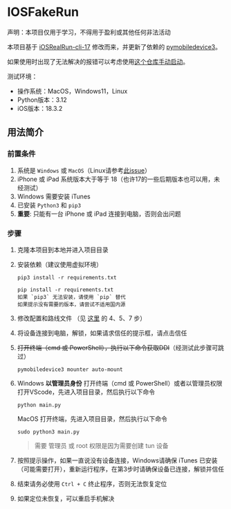 # IOSFakeRun
声明：本项目仅用于学习，不得用于盈利或其他任何非法活动

本项目基于 [iOSRealRun-cli-17](https://github.com/iOSRealRun/iOSRealRun-cli-17) 修改而来，并更新了依赖的 [pymobiledevice3](https://github.com/doronz88/pymobiledevice3)。

如果使用时出现了无法解决的报错可以考虑使用[这个仓库手动启动](https://github.com/BiancoChiu/iOSEasyRun)。

测试环境：
- 操作系统：MacOS，Windows11，Linux
- Python版本：3.12
- iOS版本：18.3.2

## 用法简介

### 前置条件

1. 系统是 `Windows` 或 `MacOS`（Linux请参考[此issue](https://github.com/BiancoChiu/iOSRealRun-cli-18/issues/4)）
2. iPhone 或 iPad 系统版本大于等于 18（也许17的一些后期版本也可以用，未经测试）
3. Windows 需要安装 iTunes
4. 已安装 `Python3` 和 `pip3`
5. **重要**: 只能有一台 iPhone 或 iPad 连接到电脑，否则会出问题

### 步骤

1. 克隆本项目到本地并进入项目目录
2. 安装依赖（建议使用虚拟环境）  
    ```shell
    pip3 install -r requirements.txt
    ```
    ```VScode终端
    pip install -r requirements.txt
    如果 `pip3` 无法安装，请使用 `pip` 替代  
    如果提示没有需要的版本，请尝试不适用国内源  
3. 修改配置和路线文件 （见 [这里](https://github.com/iOSRealRun/iOSRealRun-cli/blob/main/README.md#%E4%BD%BF%E7%94%A8%E6%96%B9%E6%B3%95) 的 4、5、7 步）
4. 将设备连接到电脑，解锁，如果请求信任的提示框，请点击信任
5. ~~打开终端（cmd 或 PowerShell），执行以下命令获取DDI~~（经测试此步骤可跳过）
    ```shell
    pymobiledevice3 mounter auto-mount
    ```
6. Windows **以管理员身份** 打开终端（cmd 或 PowerShell）或者以管理员权限打开VScode，先进入项目目录，然后执行以下命令 
    ```shell
    python main.py
    ```
    MacOS 打开终端，先进入项目目录，然后执行以下命令  
    ```shell
    sudo python3 main.py
    ```
    > 需要 管理员 或 root 权限是因为需要创建 tun 设备  

7. 按照提示操作，如果一直说没有设备连接，Windows请确保 iTunes 已安装（可能需要打开），重新运行程序，在第3步时请确保设备已连接，解锁并信任
8. 结束请务必使用 `Ctrl + C` 终止程序，否则无法恢复定位
9. 如果定位未恢复，可以重启手机解决
